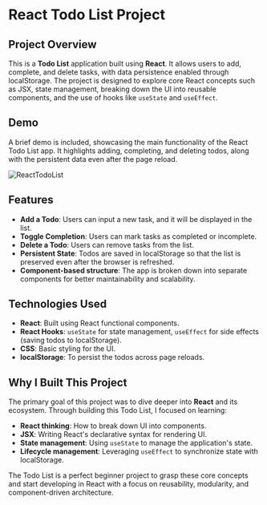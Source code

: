 # React Todo List Project

## Project Overview

This is a **Todo List** application built using **React**. It allows users to add, complete, and delete tasks, with data persistence enabled through localStorage. The project is designed to explore core React concepts such as JSX, state management, breaking down the UI into reusable components, and the use of hooks like `useState` and `useEffect`.

## Demo

A brief demo is included, showcasing the main functionality of the React Todo List app. It highlights adding, completing, and deleting todos, along with the persistent data even after the page reload.

![ReactTodoList](https://github.com/user-attachments/assets/02d97e53-e0cf-4d0b-94f9-6653bf2c435e)

## Features

- **Add a Todo**: Users can input a new task, and it will be displayed in the list.
- **Toggle Completion**: Users can mark tasks as completed or incomplete.
- **Delete a Todo**: Users can remove tasks from the list.
- **Persistent State**: Todos are saved in localStorage so that the list is preserved even after the browser is refreshed.
- **Component-based structure**: The app is broken down into separate components for better maintainability and scalability.

## Technologies Used

- **React**: Built using React functional components.
- **React Hooks**: `useState` for state management, `useEffect` for side effects (saving todos to localStorage).
- **CSS**: Basic styling for the UI.
- **localStorage**: To persist the todos across page reloads.

## Why I Built This Project

The primary goal of this project was to dive deeper into **React** and its ecosystem. Through building this Todo List, I focused on learning:

- **React thinking**: How to break down UI into components.
- **JSX**: Writing React's declarative syntax for rendering UI.
- **State management**: Using `useState` to manage the application's state.
- **Lifecycle management**: Leveraging `useEffect` to synchronize state with localStorage.

The Todo List is a perfect beginner project to grasp these core concepts and start developing in React with a focus on reusability, modularity, and component-driven architecture.

